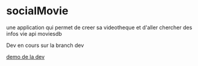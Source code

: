 # socialMovie
une application qui permet de creer sa videotheque et d'aller chercher des infos vie api moviesdb

Dev en cours sur la branch dev

[demo de la dev](https://www.graphmark.be/socialMovie)
